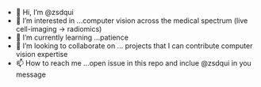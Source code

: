 - 👋 Hi, I’m @zsdqui
- 👀 I’m interested in ...computer vision across the medical spectrum (live cell-imaging -> radiomics)
- 🌱 I’m currently learning ...patience
- 💞️ I’m looking to collaborate on ... projects that I can contribute computer vision expertise
- 📫 How to reach me ...open issue in this repo and inclue @zsdqui in you message

<!---
zsdqui/zsdqui is a ✨ special ✨ repository because its `README.md` (this file) appears on your GitHub profile.
You can click the Preview link to take a look at your changes.
--->
